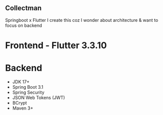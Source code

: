 ## Collectman
Springboot x Flutter
I create this coz I wonder about architecture & want to focus on backend

# Frontend - Flutter 3.3.10

# Backend
- JDK 17+
- Spring Boot 3.1
- Spring Security
- JSON Web Tokens (JWT)
- BCrypt
- Maven 3+
